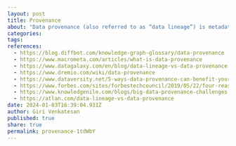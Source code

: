 ```yaml
---
layout: post
title: Provenance
about: "Data provenance (also referred to as “data lineage”) is metadata that is paired with records that details the origin, changes to, and details supporting the confidence or validity of data. Data provenance is important for tracking down errors within data and attributing them to sources. Additionally, data provenance can be useful in reporting and auditing for business and research processes."
categories:
tags:
references:
  - https://blog.diffbot.com/knowledge-graph-glossary/data-provenance
  - https://www.macrometa.com/articles/what-is-data-provenance
  - https://www.datagalaxy.com/en/blog/data-lineage-vs-data-provenance-a-comparison-guide
  - https://www.dremio.com/wiki/data-provenance
  - https://www.dataversity.net/5-ways-data-provenance-can-benefit-your-business
  - https://www.forbes.com/sites/forbestechcouncil/2019/05/22/four-reasons-data-provenance-is-vital-for-analytics-and-ai
  - https://www.knowledgenile.com/blogs/big-data-provenance-challenges
  - https://atlan.com/data-lineage-vs-data-provenance
date: 2024-01-03T16:39:04.931Z
author: Giri Venkatesan
published: true
share: true
permalink: provenance-1tdWbY
---
```

